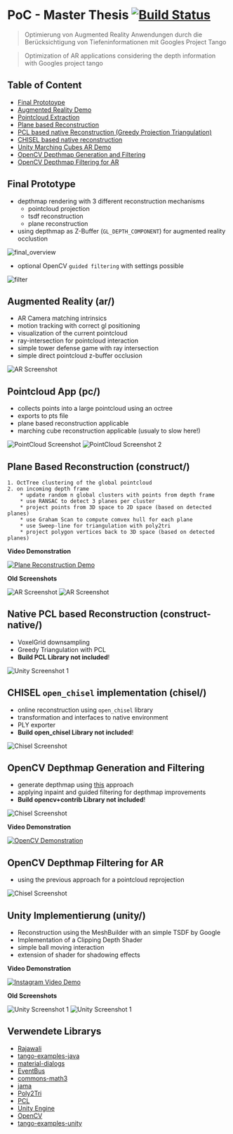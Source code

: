 # PoC - Master Thesis [![Build Status](https://travis-ci.org/stetro/project-tango-poc.svg?branch=master)](https://travis-ci.org/stetro/project-tango-poc)

> Optimierung von Augmented Reality Anwendungen durch die Berücksichtigung von Tiefeninformationen mit Googles Project Tango

> Optimization of AR applications considering the depth information with Googles project tango

## Table of Content
* [Final Prototoype](https://github.com/stetro/project-tango-poc#final-prototype)
* [Augmented Reality Demo](https://github.com/stetro/project-tango-poc#augmented-reality-ar)
* [Pointcloud Extraction](https://github.com/stetro/project-tango-poc#pointcloud-app-pc)
* [Plane based Reconstruction](https://github.com/stetro/project-tango-poc#plane-based-reconstruction-construct)
* [PCL based native Reconstruction (Greedy Projection Triangulation)](https://github.com/stetro/project-tango-poc#native-implementierung-construct-native)
* [CHISEL based native reconstruction](https://github.com/stetro/project-tango-poc#chisel-open_chisel-implementation-chisel)
* [Unity Marching Cubes AR Demo](https://github.com/stetro/project-tango-poc#unity-implementierung-unity)
* [OpenCV Depthmap Generation and Filtering](https://github.com/stetro/project-tango-poc#opencv-depthmap-generation-and-filtering)
* [OpenCV Depthmap Filtering for AR](https://github.com/stetro/project-tango-poc#opencv-depthmap-filtering-for-ar)

## Final Prototype

* depthmap rendering with 3 different reconstruction mechanisms
	* pointcloud projection
	* tsdf reconstruction
	* plane reconstruction
* using depthmap as Z-Buffer (`GL_DEPTH_COMPONENT`) for augmented reality occlustion

![final_overview](img/final-overview.png)

* optional OpenCV `guided filtering` with settings possible

![filter](img/final-filter.png)

## Augmented Reality (ar/)
* AR Camera matching intrinsics
* motion tracking with correct gl positioning
* visualization of the current pointcloud
* ray-intersection for pointcloud interaction
* simple tower defense game with ray intersection
* simple direct pointcloud z-buffer occlusion

![AR Screenshot](img/ar.png)

## Pointcloud App (pc/)
* collects points into a large pointcloud using an octree
* exports to pts file
* plane based reconstruction applicable
* marching cube reconstruction applicable (usualy to slow here!)

![PointCloud Screenshot](img/pc.png)
![PointCloud Screenshot 2](img/pc2.png)

## Plane Based Reconstruction (construct/)
```
1. OctTree clustering of the global pointcloud
2. on incoming depth frame
	* update random n global clusters with points from depth frame
	* use RANSAC to detect 3 planes per cluster
	* project points from 3D space to 2D space (based on detected planes)
	* use Graham Scan to compute comvex hull for each plane
	* use Sweep‐line for triangulation with poly2tri
	* project polygon vertices back to 3D space (based on detected planes)
```
**Video Demonstration**

[![Plane Reconstruction Demo](http://img.youtube.com/vi/SMg69wIPoxQ/0.jpg)](https://www.youtube.com/watch?v=SMg69wIPoxQ)

**Old Screenshots**

![AR Screenshot](img/construct.png)
![AR Screenshot](img/marchingcube.png)

## Native PCL based Reconstruction (construct-native/)
* VoxelGrid downsampling
* Greedy Triangulation with PCL
* __Build PCL Library not included__!

![Unity Screenshot 1](img/native.png)

## CHISEL `open_chisel` implementation (chisel/)

* online reconstruction using `open_chisel` library
* transformation and interfaces to native environment
* PLY exporter
* __Build open_chisel Library not included__!

![Chisel Screenshot](img/chisel.png)

## OpenCV Depthmap Generation and Filtering

* generate depthmap using [this](http://stackoverflow.com/questions/34901155/project-tango-depthmap-transformation-from-xyzij-data/34905235#34905235) approach
* applying inpaint and guided filtering for depthmap improvements
* __Build opencv+contrib Library not included__!

![Chisel Screenshot](img/opencv.png)

**Video Demonstration**

[![OpenCV Demonstration](http://img.youtube.com/vi/D6FcBPK7sYc/0.jpg)](https://www.youtube.com/watch?v=D6FcBPK7sYc)

## OpenCV Depthmap Filtering for AR

* using the previous approach for a pointcloud reprojection

![Chisel Screenshot](img/opencv-ar.png)


## Unity Implementierung (unity/)
* Reconstruction using the MeshBuilder with an simple TSDF by Google
* Implementation of a Clipping Depth Shader
* simple ball moving interaction
* extension of shader for shadowing effects

**Video Demonstration**

[![Instagram Video Demo](https://scontent-ams2-1.cdninstagram.com/hphotos-xpt1/t51.2885-15/e15/12356515_1540820419541546_2101008470_n.jpg)](https://www.instagram.com/p/-9XvFoh_D4/)

**Old Screenshots**

![Unity Screenshot 1](img/unity1.png)
![Unity Screenshot 1](img/unity2.png)

## Verwendete Librarys
* [Rajawali](https://github.com/Rajawali/Rajawali)
* [tango-examples-java](https://github.com/googlesamples/tango-examples-java)
* [material-dialogs](https://github.com/afollestad/material-dialogs)
* [EventBus](https://github.com/greenrobot/EventBus)
* [commons-math3](https://commons.apache.org/math/)
* [jama](http://math.nist.gov/javanumerics/jama/)
* [Poly2Tri](http://code.google.com/p/poly2tri/)
* [PCL](http://pointclouds.org/)
* [Unity Engine](https://unity3d.com/)
* [OpenCV](http://opencv.org/)
* [tango-examples-unity](https://github.com/googlesamples/tango-examples-unity)
